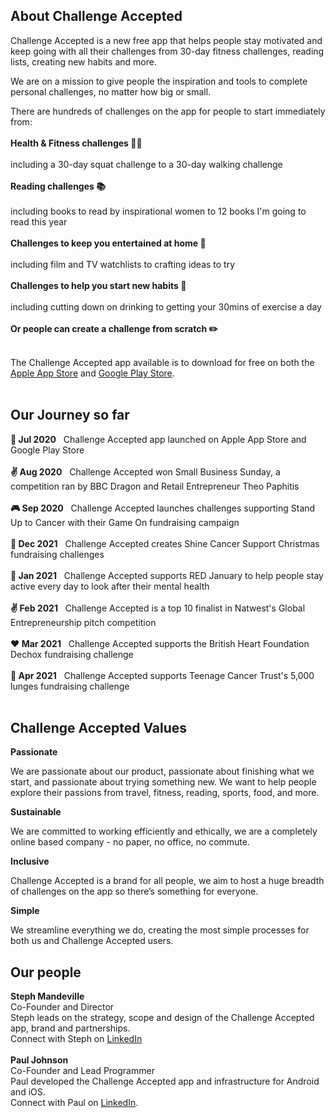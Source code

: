 
    
## About Challenge Accepted

Challenge Accepted is a new free app that helps people stay motivated and keep going with all their challenges from 30-day fitness challenges, reading lists, creating new habits and more.  

We are on a mission to give people the inspiration and tools to complete personal challenges, no matter how big or small. <br/>

There are hundreds of challenges on the app for people to start immediately from: <br/><br/>
**Health & Fitness challenges 🤸‍♀️**<br/><br/>
including a 30-day squat challenge to a 30-day walking challenge<br/><br/>
**Reading challenges 📚**<br/><br/>
including books to read by inspirational women to 12 books I'm going to read this year<br/><br/>
**Challenges to keep you entertained at home 🧘**<br/><br/>
including film and TV watchlists to crafting ideas to try<br/><br/>
**Challenges to help you start new habits 🌱**<br/><br/>
including cutting down on drinking to getting your 30mins of exercise a day<br/><br/>
**Or people can create a challenge from scratch ✏️** <br/><br/>

The Challenge Accepted app available is to download for free on both the <a href='https://apps.apple.com/us/app/id1517580212'>Apple App Store</a> and <a href='https://play.google.com/store/apps/details?id=com.challengeaccepted.challengeacceptedapp&hl=en_GB'>Google Play Store</a>. <br/><br/>

## Our Journey so far ##

**🚀 Jul 2020** &nbsp;  Challenge Accepted app launched on Apple App Store and Google Play Store <br/><br/>
**✌  Aug 2020** &nbsp;  Challenge Accepted won Small Business Sunday, a competition ran by BBC Dragon and Retail Entrepreneur Theo Paphitis <br/><br/>
**🎮️ Sep 2020** &nbsp;  Challenge Accepted launches challenges supporting Stand Up to Cancer with their Game On fundraising campaign<br/><br/>
**🧡 Dec 2021** &nbsp;  Challenge Accepted creates Shine Cancer Support Christmas fundraising challenges <br/><br/>
**🏃️ Jan 2021** &nbsp;  Challenge Accepted supports RED January to help people stay active every day to look after their mental health<br/><br/>
**✌  Feb 2021** &nbsp;  Challenge Accepted is a top 10 finalist in Natwest's Global Entrepreneurship pitch competition <br/><br/>
**❤️ Mar 2021** &nbsp;  Challenge Accepted supports the British Heart Foundation Dechox fundraising challenge<br/><br/>
**💚 Apr 2021** &nbsp;  Challenge Accepted supports Teenage Cancer Trust's 5,000 lunges fundraising challenge <br/><br/>

## Challenge Accepted Values

**Passionate**

We are passionate about our product, passionate about finishing what we start, and passionate about trying something new. We want to help people explore their passions from travel, fitness, reading, sports, food, and more. 

**Sustainable**

We are committed to working efficiently and ethically, we are a completely online based company - no paper, no office, no commute. 

**Inclusive**

Challenge Accepted is a brand for all people, we aim to host a huge breadth of challenges on the app so there’s something for everyone.

**Simple**

We streamline everything we do, creating the most simple processes for both us and Challenge Accepted users.

## Our people
**Steph Mandeville**<br/>
Co-Founder and Director<br/>
Steph leads on the strategy, scope and design of the Challenge Accepted app, brand and partnerships. <br/>
Connect with Steph on <a href='https://www.linkedin.com/in/stephaniemandeville/'>LinkedIn</a> <br/><br/>
**Paul Johnson**<br/>
Co-Founder and Lead Programmer<br/>
Paul developed the Challenge Accepted app and infrastructure for Android and iOS.<br/>
Connect with Paul on <a href='https://www.linkedin.com/in/paulsjohnson91/'>LinkedIn</a>.<br/>